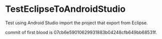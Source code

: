 # TestEclipseToAndroidStudio
Test using Android Studio import the project that export from Eclipse.

commit of first blood is 07cb6e59010629931883b04248cfb649bb68531f.
